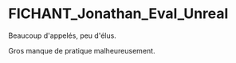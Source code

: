 # FICHANT_Jonathan_Eval_Unreal

Beaucoup d'appelés, peu d'élus.

Gros manque de pratique malheureusement.
